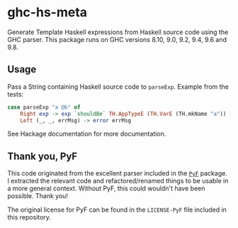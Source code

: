 # ghc-hs-meta

Generate Template Haskell expressions from Haskell source code using the GHC parser.
This package runs on GHC versions 8.10, 9.0, 9.2, 9.4, 9.6 and 9.8.

## Usage

Pass a String containing Haskell source code to `parseExp`.
Example from the tests:

```haskell
case parseExp "a @b" of
    Right exp -> exp `shouldBe` TH.AppTypeE (TH.VarE (TH.mkName "a")) (TH.VarT (TH.mkName "b"))
    Left (_, _, errMsg) -> error errMsg
```

See Hackage documentation for more documentation.

## Thank you, PyF

This code originated from the excellent parser included in the [`PyF`](https://github.com/guibou/PyF) package.
I extracted the relevant code and refactored/renamed things to be usable in a more general context.
Without PyF, this could wouldn't have been possible. Thank you!

The original license for PyF can be found in the `LICENSE-PyF` file included in this repository.
